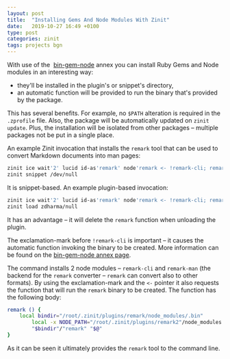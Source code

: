 ```yaml
---
layout: post
title:  "Installing Gems And Node Modules With Zinit"
date:   2019-10-27 16:49 +0100
type: post
categories: zinit
tags: projects bgn
---
```


With use of the&nbsp;
[bin-gem-node](https://github.com/zinit/z-a-bin-gem-node) annex you can
install Ruby Gems and Node modules in an interesting way:

- they'll be installed in the plugin's or snippet's directory,
- an automatic function will be provided to run the binary that's provided by
  the package.
<!-- more -->

This has several benefits. For example, no `$PATH` alteration is required in the
`.zprofile` file. Also, the package will be automatically updated on `zinit
update`. Plus, the installation will be isolated from other packages – multiple
packages not be put in a single place.

An example Zinit invocation that installs the `remark` tool that can be used
to convert Markdown documents into man pages:

```zsh
zinit ice wait'2' lucid id-as'remark' node'remark <- !remark-cli; remark-man'
zinit snippet /dev/null
```

It is snippet-based. An example plugin-based invocation:

```zsh
zinit ice wait'2' lucid id-as'remark' node'remark <- !remark-cli; remark-man'
zinit load zdharma/null
```

It has an advantage – it will delete the `remark` function when unloading the
plugin.


The exclamation-mark before `!remark-cli` is important – it causes the automatic
function invoking the binary to be created. More information can be found on the
[bin-gem-node annex page](https://github.com/zinit/z-a-bin-gem-node).

The command installs 2 node modules – `remark-cli` and `remark-man` (the backend
for the `remark` converter – `remark` can convert also to other formats). By
using the exclamation-mark and the `<-` pointer it also requests the function
that will run the `remark` binary to be created. The function has the following
body:

```zsh
remark () {
	local bindir="/root/.zinit/plugins/remark/node_modules/.bin"
        local -x NODE_PATH="/root/.zinit/plugins/remark2"/node_modules
        "$bindir"/"remark" "$@"
}
```

As it can be seen it ultimately provides the `remark` tool to the command line.

<!-- vim:set ft=markdown tw=80 fo+=an2 autoindent: -->
